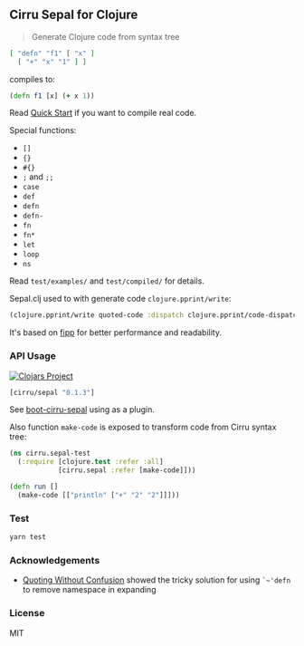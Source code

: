 
Cirru Sepal for Clojure
----

> Generate Clojure code from syntax tree

```json
[ "defn" "f1" [ "x" ]
  [ "+" "x" "1" ] ]
```

compiles to:

```clojure
(defn f1 [x] (+ x 1))
```

Read [Quick Start][quick] if you want to compile real code.

[quick]: https://github.com/Cirru/sepal.clj/wiki/Quick-Start

Special functions:

* `[]`
* `{}`
* `#{}`
* `;` and `;;`
* `case`
* `def`
* `defn`
* `defn-`
* `fn`
* `fn*`
* `let`
* `loop`
* `ns`

Read `test/examples/` and `test/compiled/` for details.

Sepal.clj used to with generate code `clojure.pprint/write`:

```clojure
(clojure.pprint/write quoted-code :dispatch clojure.pprint/code-dispatch)
```

It's based on [fipp](https://github.com/brandonbloom/fipp/) for better performance and readability.

### API Usage

[![Clojars Project](https://img.shields.io/clojars/v/cirru/sepal.svg)](https://clojars.org/cirru/sepal)

```clojure
[cirru/sepal "0.1.3"]
```

See [boot-cirru-sepal](https://github.com/Cirru/boot-cirru-sepal) using as a plugin.

Also function `make-code` is exposed to transform code from Cirru syntax tree:

```clojure
(ns cirru.sepal-test
  (:require [clojure.test :refer :all]
            [cirru.sepal :refer [make-code]]))

(defn run []
  (make-code [["println" ["+" "2" "2"]]]))
```

### Test

```bash
yarn test
```

### Acknowledgements

* [Quoting Without Confusion](https://blog.8thlight.com/colin-jones/2012/05/22/quoting-without-confusion.html)
  showed the tricky solution for using `` `~'defn `` to remove namespace in expanding

### License

MIT
